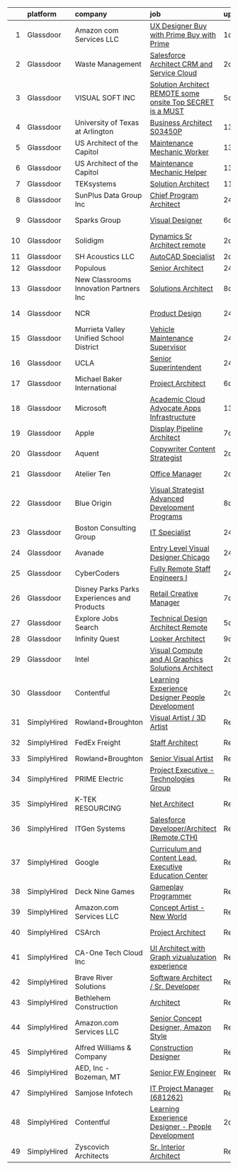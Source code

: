 

|    | platform    | company                                      | job                                                                                                                                                                                                                                                                                                                                                                                                                                                                                                                                                                                                                                                                                                                                                                                                                                                                                                                                                                                                                                                                                                                                                                                                                                                                                                                                                                                                     | update_time   | location            |
|---:|:------------|:---------------------------------------------|:--------------------------------------------------------------------------------------------------------------------------------------------------------------------------------------------------------------------------------------------------------------------------------------------------------------------------------------------------------------------------------------------------------------------------------------------------------------------------------------------------------------------------------------------------------------------------------------------------------------------------------------------------------------------------------------------------------------------------------------------------------------------------------------------------------------------------------------------------------------------------------------------------------------------------------------------------------------------------------------------------------------------------------------------------------------------------------------------------------------------------------------------------------------------------------------------------------------------------------------------------------------------------------------------------------------------------------------------------------------------------------------------------------|:--------------|:--------------------|
|  1 | Glassdoor   | Amazon com Services LLC                      | [UX Designer  Buy with Prime  Buy with Prime](https://www.glassdoor.com/partner/jobListing.htm?pos=124&ao=1136043&s=58&guid=00000181b3680ba0bf80c5c98931d73c&src=GD_JOB_AD&t=SR&vt=w&cs=1_81da4ef1&cb=1656572349762&jobListingId=1007969198108&jrtk=3-0-1g6pmg2ugitkv801-1g6pmg2uughqt800-d10a5eda496f1199-)                                                                                                                                                                                                                                                                                                                                                                                                                                                                                                                                                                                                                                                                                                                                                                                                                                                                                                                                                                                                                                                                                            | 1d            | Remote              |
|  2 | Glassdoor   | Waste Management                             | [Salesforce Architect  CRM and Service Cloud](https://www.glassdoor.com/partner/jobListing.htm?pos=116&ao=1136043&s=58&guid=00000181b3680ba0bf80c5c98931d73c&src=GD_JOB_AD&t=SR&vt=w&cs=1_3f3c1956&cb=1656572349758&jobListingId=1007966825559&jrtk=3-0-1g6pmg2ugitkv801-1g6pmg2uughqt800-d213dc2ff6685584-)                                                                                                                                                                                                                                                                                                                                                                                                                                                                                                                                                                                                                                                                                                                                                                                                                                                                                                                                                                                                                                                                                            | 2d            | Houston, TX         |
|  3 | Glassdoor   | VISUAL SOFT  INC                             | [Solution Architect   REMOTE    some onsite    Top SECRET is a MUST](https://www.glassdoor.com/partner/jobListing.htm?pos=119&ao=1136043&s=58&guid=00000181b3680ba0bf80c5c98931d73c&src=GD_JOB_AD&t=SR&vt=w&ea=1&cs=1_e477861e&cb=1656572349759&jobListingId=1007962070336&jrtk=3-0-1g6pmg2ugitkv801-1g6pmg2uughqt800-c5eda251502abde2-)                                                                                                                                                                                                                                                                                                                                                                                                                                                                                                                                                                                                                                                                                                                                                                                                                                                                                                                                                                                                                                                                | 5d            | Washington, DC      |
|  4 | Glassdoor   | University of Texas at Arlington             | [Business Architect  S03450P ](https://www.glassdoor.com/partner/jobListing.htm?pos=120&ao=1136043&s=58&guid=00000181b3680ba0bf80c5c98931d73c&src=GD_JOB_AD&t=SR&vt=w&cs=1_a02ac1e7&cb=1656572349761&jobListingId=1007944989488&jrtk=3-0-1g6pmg2ugitkv801-1g6pmg2uughqt800-a71da08ffa0d950a-)                                                                                                                                                                                                                                                                                                                                                                                                                                                                                                                                                                                                                                                                                                                                                                                                                                                                                                                                                                                                                                                                                                           | 13d           | Arlington, TX       |
|  5 | Glassdoor   | US Architect of the Capitol                  | [Maintenance Mechanic Worker](https://www.glassdoor.com/partner/jobListing.htm?pos=115&ao=1136043&s=58&guid=00000181b3680ba0bf80c5c98931d73c&src=GD_JOB_AD&t=SR&vt=w&cs=1_da899613&cb=1656572349758&jobListingId=1007945987473&jrtk=3-0-1g6pmg2ugitkv801-1g6pmg2uughqt800-45ece5e7d5805e1e-)                                                                                                                                                                                                                                                                                                                                                                                                                                                                                                                                                                                                                                                                                                                                                                                                                                                                                                                                                                                                                                                                                                            | 13d           | Washington, DC      |
|  6 | Glassdoor   | US Architect of the Capitol                  | [Maintenance Mechanic Helper](https://www.glassdoor.com/partner/jobListing.htm?pos=117&ao=1136043&s=58&guid=00000181b3680ba0bf80c5c98931d73c&src=GD_JOB_AD&t=SR&vt=w&cs=1_f1bd77c0&cb=1656572349758&jobListingId=1007945990566&jrtk=3-0-1g6pmg2ugitkv801-1g6pmg2uughqt800-82456e546235eb58-)                                                                                                                                                                                                                                                                                                                                                                                                                                                                                                                                                                                                                                                                                                                                                                                                                                                                                                                                                                                                                                                                                                            | 13d           | Washington, DC      |
|  7 | Glassdoor   | TEKsystems                                   | [Solution Architect](https://www.glassdoor.com/partner/jobListing.htm?pos=106&ao=1110586&s=58&guid=00000181b3680ba0bf80c5c98931d73c&src=GD_JOB_AD&t=SR&vt=w&cs=1_036cad63&cb=1656572349757&jobListingId=1007948751029&cpc=451933188B21919D&jrtk=3-0-1g6pmg2ugitkv801-1g6pmg2uughqt800-c8c9b485860e16b7--6NYlbfkN0AuKz8EBO1xHDEL7V2YF9xF3dC_I9B9i-Zw2Jh8clPMK9BxhHDJszxSyW718EipT5PhD2zItDFZOO2D5v-F_eInuVxIxBQbc413B-hiTJJQyd09JslNoubDgJJA6m1UayFYAxDhzw9yfjAw0cmYadBcfO4LnT_m3t246BhFzLvjrtPV6P2ip4gmXdzz9kZEFqQP834-CTkR2JkOF1Oag1EYSVXZJExFcNhoicvl0mD6mqw-lFl9mtyHc2veB15aob1JYQamFkZI6lakG6bdc9H5z7A8C4D3lPrWXprZEex4cuMBIUSelsIc_Ixe_mwkytzqDvUHD1QU1gaHPNCEEWnl_5RPmlWFWY5dNuh5dAfYJxqT17z9v-ZYjVxIv6KAIMTejlrOi-hi3kbUtrmsYogk-v3cy7Wem90F4MdLYs5yQxHEdSd7lELxGl-CgJPVE3dL2wpp6VcCswUBqqNrW8n6Wnfy0T0NT3xKyO2P9BKAPD98zdtxj28FpU4B_qoWUCEYEp4rZGiDGhQjb_4MJ07FyTYOptygr-uH3txHd0k8jhHxpzmUsCmL3B7Lq1SQVbrwjRIgFXapHMEWhpXNhb8-vBv16JXeVmS5W92VKSYwbtx8GSVOyhgJDy-jaB39AK7ah9b5qGgXogGJlsE0etldT5RNsQK5HCRTQUfX1dQUPHS2Y5CCJks8lDYWNttfO1fzkHzZ_J0psXWudcOFt1Re2EBuG4stygFCJLoZ0jH2zc4bESmcK7L7fBs5IYRRjbBlEM_xuAVOwH1k5cvUFG_Vf_dICPb_DiCnabVoFvup6QBHg7Y5q9OOikWrxMg39AKr4OtgC3yE2RFFV2ybk6Fg9vqz04jYXQjMMBYU9eGKlaMwIp7rMJqK-QPIrjWfxfQG9zcjuSg_lRmtNYKtGFB_PsPzAB-GLrrHJ7ovPDTTx6F7goWtIXHCSccQVEsWbig%3D)                                                                                  | 11d           | Honolulu, HI        |
|  8 | Glassdoor   | SunPlus Data Group  Inc                      | [Chief Program Architect](https://www.glassdoor.com/partner/jobListing.htm?pos=101&ao=1110586&s=58&guid=00000181b3680ba0bf80c5c98931d73c&src=GD_JOB_AD&t=SR&vt=w&ea=1&cs=1_314b7dfd&cb=1656572349757&jobListingId=1007970627010&cpc=C3517E2410EFB392&jrtk=3-0-1g6pmg2ugitkv801-1g6pmg2uughqt800-33d21412f448944b--6NYlbfkN0DULGWi6MGNmPF8JEwdpn47mFiqeDQIkArtV0F7h0QntR4RD9yuOwqo7lPYujvUQLKVv42a-B99fADos5J26Ro7tTYOmLuGw9U71Kpk_gMuPYzhNh0phsK9Auyah6ePClpWnb0uTu9_vsah9E7omVI5Fc-XiEuh1YWPN19J5eNoILHY_HUf9Ye3pR8C0Hd1tbHHjpr0Yb3gBm33YtaCCkyeA1O_edROopyuqnVb3ZI5Uyq7DzMqd8P9nJmICzCxla60UOt_r8iKpONXzKOfqO8VwNNHFnz7m43oV0IJeJ4rTlhqAAY82WoNzWZR44-jRJqJ72H3ctN5K-Xw1o0Sd5fSayWVo5c17YE1L0-lRfGTOWJwvP-_TTiTeO3rEX147QaWjvLKXJhVVZEFZXWLESe4u1KGnvoxsO3M1ej0d5rRHoZiy7yUiE2xrcYgWSXwKRAtBQhUc0Y5jEFdabW1frCHO0B5-cf2M5jcaNcf4oBJqi6ddnwowzjbnAItWB0TTlssA3eb0fI-xA%3D%3D)                                                                                                                                                                                                                                                                                                                                                                                                                                                                                                                          | 24h           | Atlanta, GA         |
|  9 | Glassdoor   | Sparks Group                                 | [Visual Designer](https://www.glassdoor.com/partner/jobListing.htm?pos=105&ao=1110586&s=58&guid=00000181b3680ba0bf80c5c98931d73c&src=GD_JOB_AD&t=SR&vt=w&cs=1_284dbc12&cb=1656572349757&jobListingId=1007960020489&cpc=6FC5BA77C9A4CD78&jrtk=3-0-1g6pmg2ugitkv801-1g6pmg2uughqt800-f5da5226db21326f--6NYlbfkN0CVbIAoVGlVV0muHIzlWY31dYj5hrVkKa7qBWZ-hZn3g-zWnitpxah_RyLopvrEJPKOYStOgAOBTPudwkTi97W7xPqdCS17-pXs3K-e21VRPsC-ORS--xcL1k94I0DRw-mWVCgtnYJcQeavCVdS-wlC-8YgN71196563603DDTQ4ROZ3VeVAeE5v4hyFKaGNCS9FZetgR9kdnIu9GQSbSo7kbYsOqJYuY78qROsGh8yYkK7UNlToFUNWFOBYkDu4CW-ONu1naNIcjahgEaj9REL7eeoRRqW3fj0836Y6_-1jBjbl28G95ab56cjRV5Ck2P-GTNnlM_0BgAbNjgmgC1k6-KyY0B8UcPsHMra2Oi7Bk7MuwbUc3HhrEhWKjWJeG-wxzSGVJHCD1GS-9t62Sl3vdp7kKKAOJAvO1Xr0yjd7519rb8nTOjqDOBO1gmCvghwMGGhe47PIVl7eaCLMQTEOEgrjktEcA8ehpCbW6DZwnD9838_i39CLNfyDlNTXIE%3D)                                                                                                                                                                                                                                                                                                                                                                                                                                                                                                                                                     | 6d            | Arlington, VA       |
| 10 | Glassdoor   | Solidigm                                     | [Dynamics Sr Architect  remote ](https://www.glassdoor.com/partner/jobListing.htm?pos=127&ao=1136043&s=58&guid=00000181b3680ba0bf80c5c98931d73c&src=GD_JOB_AD&t=SR&vt=w&cs=1_0cd6cd2f&cb=1656572349762&jobListingId=1007967684909&jrtk=3-0-1g6pmg2ugitkv801-1g6pmg2uughqt800-be378227485d1c5a-)                                                                                                                                                                                                                                                                                                                                                                                                                                                                                                                                                                                                                                                                                                                                                                                                                                                                                                                                                                                                                                                                                                         | 2d            | San Jose, CA        |
| 11 | Glassdoor   | SH Acoustics  LLC                            | [AutoCAD Specialist](https://www.glassdoor.com/partner/jobListing.htm?pos=108&ao=1136043&s=58&guid=00000181b3680ba0bf80c5c98931d73c&src=GD_JOB_AD&t=SR&vt=w&ea=1&cs=1_71d90cb9&cb=1656572349757&jobListingId=1007967378545&jrtk=3-0-1g6pmg2ugitkv801-1g6pmg2uughqt800-7183218c2e95d12e-)                                                                                                                                                                                                                                                                                                                                                                                                                                                                                                                                                                                                                                                                                                                                                                                                                                                                                                                                                                                                                                                                                                                | 2d            | Remote              |
| 12 | Glassdoor   | Populous                                     | [Senior Architect](https://www.glassdoor.com/partner/jobListing.htm?pos=113&ao=1136043&s=58&guid=00000181b3680ba0bf80c5c98931d73c&src=GD_JOB_AD&t=SR&vt=w&cs=1_be6fca7f&cb=1656572349758&jobListingId=1007971100614&jrtk=3-0-1g6pmg2ugitkv801-1g6pmg2uughqt800-2cf31940ef153b9b-)                                                                                                                                                                                                                                                                                                                                                                                                                                                                                                                                                                                                                                                                                                                                                                                                                                                                                                                                                                                                                                                                                                                       | 24h           | Dallas, TX          |
| 13 | Glassdoor   | New Classrooms Innovation Partners Inc       | [Solutions Architect](https://www.glassdoor.com/partner/jobListing.htm?pos=114&ao=1136043&s=58&guid=00000181b3680ba0bf80c5c98931d73c&src=GD_JOB_AD&t=SR&vt=w&cs=1_a830830d&cb=1656572349758&jobListingId=1007955226973&jrtk=3-0-1g6pmg2ugitkv801-1g6pmg2uughqt800-b64b8bdfbd1a75cb-)                                                                                                                                                                                                                                                                                                                                                                                                                                                                                                                                                                                                                                                                                                                                                                                                                                                                                                                                                                                                                                                                                                                    | 8d            | Remote              |
| 14 | Glassdoor   | NCR                                          | [Product Design](https://www.glassdoor.com/partner/jobListing.htm?pos=111&ao=1136043&s=58&guid=00000181b3680ba0bf80c5c98931d73c&src=GD_JOB_AD&t=SR&vt=w&cs=1_2621a0ef&cb=1656572349758&jobListingId=1007971097374&jrtk=3-0-1g6pmg2ugitkv801-1g6pmg2uughqt800-19e40f018ff1edd5-)                                                                                                                                                                                                                                                                                                                                                                                                                                                                                                                                                                                                                                                                                                                                                                                                                                                                                                                                                                                                                                                                                                                         | 24h           | North Carolina      |
| 15 | Glassdoor   | Murrieta Valley Unified School District      | [Vehicle Maintenance Supervisor](https://www.glassdoor.com/partner/jobListing.htm?pos=128&ao=1136043&s=58&guid=00000181b3680ba0bf80c5c98931d73c&src=GD_JOB_AD&t=SR&vt=w&ea=1&cs=1_87c08a1d&cb=1656572349762&jobListingId=1007970773254&jrtk=3-0-1g6pmg2ugitkv801-1g6pmg2uughqt800-1b64546fe516efbc-)                                                                                                                                                                                                                                                                                                                                                                                                                                                                                                                                                                                                                                                                                                                                                                                                                                                                                                                                                                                                                                                                                                    | 24h           | Murrieta, CA        |
| 16 | Glassdoor   | UCLA                                         | [Senior Superintendent](https://www.glassdoor.com/partner/jobListing.htm?pos=109&ao=1136043&s=58&guid=00000181b3680ba0bf80c5c98931d73c&src=GD_JOB_AD&t=SR&vt=w&cs=1_acde8cb5&cb=1656572349757&jobListingId=1007970604905&jrtk=3-0-1g6pmg2ugitkv801-1g6pmg2uughqt800-d2d135a1296d77f1-)                                                                                                                                                                                                                                                                                                                                                                                                                                                                                                                                                                                                                                                                                                                                                                                                                                                                                                                                                                                                                                                                                                                  | 24h           | Los Angeles, CA     |
| 17 | Glassdoor   | Michael Baker International                  | [Project Architect](https://www.glassdoor.com/partner/jobListing.htm?pos=112&ao=1136043&s=58&guid=00000181b3680ba0bf80c5c98931d73c&src=GD_JOB_AD&t=SR&vt=w&cs=1_d448dd6a&cb=1656572349758&jobListingId=1007959025531&jrtk=3-0-1g6pmg2ugitkv801-1g6pmg2uughqt800-95d90156b6c68bec-)                                                                                                                                                                                                                                                                                                                                                                                                                                                                                                                                                                                                                                                                                                                                                                                                                                                                                                                                                                                                                                                                                                                      | 6d            | Tampa, FL           |
| 18 | Glassdoor   | Microsoft                                    | [Academic Cloud Advocate  Apps   Infrastructure ](https://www.glassdoor.com/partner/jobListing.htm?pos=123&ao=1136043&s=58&guid=00000181b3680ba0bf80c5c98931d73c&src=GD_JOB_AD&t=SR&vt=w&cs=1_2ae9765f&cb=1656572349762&jobListingId=1007945819945&jrtk=3-0-1g6pmg2ugitkv801-1g6pmg2uughqt800-63777f87d803344e-)                                                                                                                                                                                                                                                                                                                                                                                                                                                                                                                                                                                                                                                                                                                                                                                                                                                                                                                                                                                                                                                                                        | 13d           | Atlanta, GA         |
| 19 | Glassdoor   | Apple                                        | [Display Pipeline Architect](https://www.glassdoor.com/partner/jobListing.htm?pos=102&ao=1110586&s=58&guid=00000181b3680ba0bf80c5c98931d73c&src=GD_JOB_AD&t=SR&vt=w&cs=1_ecc5125f&cb=1656572349756&jobListingId=1007958038350&cpc=FD1C1DA32C38CFA7&jrtk=3-0-1g6pmg2ugitkv801-1g6pmg2uughqt800-ae00cbb953316df7--6NYlbfkN0BvKrLyj5gPmtZO9T8euul8TCxuuKNOtzRJOomxnwSEodTz2Bc-sPZl8WPllYOnI2hO2aw3qf6jg0OpNQ46sl7TNDf_R5HuVfU7kxBBV3qIP69BRg1GgkCc1UrhnFhWvXwKGIRS8w0y7BLeklKBuk460QubVjUYkAA_zJHaWp2ciGUekyuLgr5u7yIRekMd03_oFW7_Srn6FPEATMItN2HSHu82bRpb62PYQA-WHTZMklwBLtwMiCrRtxQFma87u9dIlB7IrCctKcwirKhP-B6wLwDxNz--Akr9xgo1CXpwEr2yBvVosDnfQCNjrx5F91kNxPzp9nN6ZP9IeYkQFV0-DA91pBhzopdT4lCMCAEGaIzuP1y1caN621AEzzEoW4bOg5yFHIAoDBwd3qxFPAI7t6HIq-fV3QkxBLQWquYNxExpMSukPz8ajVFv9n2bRiKoDEJEjJAfK2IdAnonHqLWOABtm6ehx_9KePNOy3QoEvs_t1ya1Rjq5hgAyajfjnSqTvNzeRBs9nn6-2eTGHe2eBWLkYoNar-lsYYSRsyMlON8gesHgBfHYg5E-nuCDmz7kxuEjE4IjjAgFCM1bamDvvHKZUnHVBQhw8T1mVoFl94hTMeT3QT_S5tmS5PYfsWLHNmIuFTWBqhJO0I7eTdBCypaY6r5M5KxuOVPkiZsA982QtjuPsXdNRCRTAh9tZamWVcdjFeLeXaiTjkAU5PADWMLJlagbqlW9CSHkjs8z4hUGefNzes_eLZhqtVNxf-jKVh6wJwhKUd8yiTJM0FEZBSVvx--1BPZ-tgU0fbQX-IzU_fNlEL-D5AOX7niwXXyxXOxg4VPJ2NRKh72cApwZkp1hhTC_BHXg5osd93QHR7eywdORMLl99iO6vbiJOKJ4SkbX8gJ4j1iZ5ynrtszQcu8R_dnFNTn7PSN-f5bH60k5oT3J6wvWkXLyHm0Gg8wmshKFkq82A%3D%3D)                                                            | 7d            | San Diego, CA       |
| 20 | Glassdoor   | Aquent                                       | [Copywriter   Content Strategist](https://www.glassdoor.com/partner/jobListing.htm?pos=107&ao=1110586&s=58&guid=00000181b3680ba0bf80c5c98931d73c&src=GD_JOB_AD&t=SR&vt=w&cs=1_77dc9a2b&cb=1656572349757&jobListingId=1007967009890&cpc=8795CF9063CD573D&jrtk=3-0-1g6pmg2ugitkv801-1g6pmg2uughqt800-832164db01a241f4--6NYlbfkN0DMrcEu7yrtATojKJA7cEzGQ3FdRGWLh0CZQInL4ECGI9gD0Wolx9R2v-Aex0-GK06q_AYOzvcZwLmZSHqSdYLGMqKEEkkmRljz0YQYQGJqIjp5mxGZ2dA0kpL6ydOmawaLYjUd3zCj5tm0VdmQxWWOihxGzJ81NcVz_lt4ByO4uZ8nSRqIwveNjFCVmjtuylZvBfn5YlDPLkTcNS5wyIJ-tA4hi8BVMKmbsQJypwHyW16kvRLFyCvsFogf4M_VFVrqZ0vvYtR2tK6HwyrrLnHV1EZubwQMrkggY9mLpCfHtlxVoAfvn_S0Hu39D9nA4XaudX2KgnbiB6E49knYpN9rirN_F_9YZ2FSNj9LEoHea82WjWHGigb7Czu3E9R2rOPtfWdl_dkmZ1PYiDJfVAP0qpTfw7zwA6Q72xR4guXO4U_5nbVq_z78QDpCbJBY5JA%3D)                                                                                                                                                                                                                                                                                                                                                                                                                                                                                                                                                                                                     | 2d            | Newport Beach, CA   |
| 21 | Glassdoor   | Atelier Ten                                  | [Office Manager](https://www.glassdoor.com/partner/jobListing.htm?pos=130&ao=1136043&s=58&guid=00000181b3680ba0bf80c5c98931d73c&src=GD_JOB_AD&t=SR&vt=w&cs=1_97ae2e13&cb=1656572349762&jobListingId=1007967077153&jrtk=3-0-1g6pmg2ugitkv801-1g6pmg2uughqt800-b01170578d51509f-)                                                                                                                                                                                                                                                                                                                                                                                                                                                                                                                                                                                                                                                                                                                                                                                                                                                                                                                                                                                                                                                                                                                         | 2d            | New York, NY        |
| 22 | Glassdoor   | Blue Origin                                  | [Visual Strategist   Advanced Development Programs](https://www.glassdoor.com/partner/jobListing.htm?pos=122&ao=1136043&s=58&guid=00000181b3680ba0bf80c5c98931d73c&src=GD_JOB_AD&t=SR&vt=w&cs=1_eb6a79fb&cb=1656572349762&jobListingId=1007954346694&jrtk=3-0-1g6pmg2ugitkv801-1g6pmg2uughqt800-4feafe0cac84ec14-)                                                                                                                                                                                                                                                                                                                                                                                                                                                                                                                                                                                                                                                                                                                                                                                                                                                                                                                                                                                                                                                                                      | 8d            | Seattle, WA         |
| 23 | Glassdoor   | Boston Consulting Group                      | [IT Specialist](https://www.glassdoor.com/partner/jobListing.htm?pos=129&ao=1136043&s=58&guid=00000181b3680ba0bf80c5c98931d73c&src=GD_JOB_AD&t=SR&vt=w&cs=1_b2777037&cb=1656572349762&jobListingId=1007970412377&jrtk=3-0-1g6pmg2ugitkv801-1g6pmg2uughqt800-5039b3cd2f533cce-)                                                                                                                                                                                                                                                                                                                                                                                                                                                                                                                                                                                                                                                                                                                                                                                                                                                                                                                                                                                                                                                                                                                          | 24h           | Manhattan Beach, CA |
| 24 | Glassdoor   | Avanade                                      | [Entry Level Visual Designer   Chicago](https://www.glassdoor.com/partner/jobListing.htm?pos=125&ao=1136043&s=58&guid=00000181b3680ba0bf80c5c98931d73c&src=GD_JOB_AD&t=SR&vt=w&cs=1_09e3cd20&cb=1656572349762&jobListingId=1007970641490&jrtk=3-0-1g6pmg2ugitkv801-1g6pmg2uughqt800-9a2a30e78e346b5c-)                                                                                                                                                                                                                                                                                                                                                                                                                                                                                                                                                                                                                                                                                                                                                                                                                                                                                                                                                                                                                                                                                                  | 24h           | Chicago, IL         |
| 25 | Glassdoor   | CyberCoders                                  | [Fully Remote Staff Engineers I](https://www.glassdoor.com/partner/jobListing.htm?pos=104&ao=1110586&s=58&guid=00000181b3680ba0bf80c5c98931d73c&src=GD_JOB_AD&t=SR&vt=w&ea=1&cs=1_fc1bfb42&cb=1656572349757&jobListingId=1007971115227&cpc=F41FEAB56D215062&jrtk=3-0-1g6pmg2ugitkv801-1g6pmg2uughqt800-746da8248b8e5fea--6NYlbfkN0CpFJQzrgRR8WqXWK1qKKEqALWJw739KlKqr2H-MSI4eoBlI4EFrmor2FYZMP3muM22GLzNsMmROCGRb_37xp1dHpRwjVFpoNlUjnHOD36gVmfbMvz81TI-oZ-WJndEdpa7HJrQhS6g7v7ki6vw2vLrELfIkRgIwRqquv1OKTkhF6iJBQIoqlDqzIt1Xus1_sEHMKOmMyD6jRjFyuyFB2QWq2ldjfR3ts8PYDMTIWI-dv9id7yHZfV2OjS3V1skyxbmQzSO0Ys0vUuRFJO3qQq3fHAuLdcaBwI0xXF1FfoxnlATa-RbMzF2DIPHwqttrGAykQGQKpi3n5By-NraEnzjXnmQ_9KcYeu1kIx_4hbvkppNelHzJkle2y0P_5GCKlos7SbF3tkVp3RDwvgnF5nFWFMI6ntsjxOCOovQTpmuzXz2ngpfM-eSd5W99YGxOKTWdenXPOSfXjsnhisULLuX8VTADUnraJsVPaNjsREsNxTkfxGPUFXtSoVXGJmvvKfcPYf5FuIH9jYOwNe8KaEvA42G-CUwwjfOrJ-sBjioJ4kdyRvmJO9vY1BKyCXt2QAqu4zit74vK_s9Ab7PPDQCgQ59X_WB2RsEjJScWwv9IvBJgGSzTryLus-p7TBUBMt8sGHuiUu68E3WQYDGrl9_XywmH2hp0PsAsNhKCJDLlaY3KxPIZ1J_JJjb_qxsERqC8k6bXLZ-lT6unsOJDm737NCFr064wPmW2tA0iYWM3BuLulWpBJzaNhrDU-sKA2npbwEY-mR846tnxuOKEGL18c-VdkNm_nTokXbRH05dbXmu05xAe-n_TrfvKrEY02pCqKivVMBTgEUyV1-nObOEnbswbIeWlg7l9O8nUYse02GDWEFC3KfYCZyPep66h83W6b81Y97bqt3-IS0VQqpbuA-GtYzXUZ7QUgvQdATEA_LpdKmNZCIjtP-vpByTAk_87jtVSCbULnWJHMZyEgxKBqXrlrcf4mlpNoE7FF3-LDAnvPDDNOp_kkLEFOFtfbQ%3D) | 24h           | Austin, TX          |
| 26 | Glassdoor   | Disney Parks Parks  Experiences and Products | [Retail Creative Manager](https://www.glassdoor.com/partner/jobListing.htm?pos=103&ao=1110586&s=58&guid=00000181b3680ba0bf80c5c98931d73c&src=GD_JOB_AD&t=SR&vt=w&cs=1_7b2f67be&cb=1656572349756&jobListingId=1007957501782&cpc=451933188B21919D&jrtk=3-0-1g6pmg2ugitkv801-1g6pmg2uughqt800-9ad7765f7a76fc06--6NYlbfkN0DAFTyt7pbDCC2JPO79CSdi1dIb81yjczP5qsKcZIxgiRd1qisRd4re16D_VG3-wzXeQXsc8zZdErsf7P23Lt0PBsbNoEyg-xg2P0cmadEIA3aUEljRi8NfyjkPxGFQuZP6A-OEIhPntj3Tn5FI7QfxzDm7xMFcouX8KkK7xPh7OEMwggXK1P2JGdET0YLzE098arszsz-Ac484equikxUEQ7Zlnhu8Ud6ELusJzU-wKiaNlfMXxiE59VP3N6kR2Goe5Bs6e7m0VEm1G_8LT0HoCa0K2YjIYTHsJPmp96b1D8iRqQfWxkyFV7ziExLsTIOQCbhWBEgpRxd8bxXa1uE6GJY1PyilSSFdua2zqezeyvPVqK_ko0OT5u6kd_iydg5bAtStmpWfUkhlxmV7BZ6LV-j94p-K19laeACGqHqxcv6LcMbARoDjUcywitCBakerUXu24EFgbQ%3D%3D)                                                                                                                                                                                                                                                                                                                                                                                                                                                                                                                                                                                               | 7d            | Los Angeles, CA     |
| 27 | Glassdoor   | Explore Jobs Search                          | [Technical Design Architect  Remote ](https://www.glassdoor.com/partner/jobListing.htm?pos=121&ao=1136043&s=58&guid=00000181b3680ba0bf80c5c98931d73c&src=GD_JOB_AD&t=SR&vt=w&cs=1_e6f30460&cb=1656572349761&jobListingId=1007961463717&jrtk=3-0-1g6pmg2ugitkv801-1g6pmg2uughqt800-264743f518f6169c-)                                                                                                                                                                                                                                                                                                                                                                                                                                                                                                                                                                                                                                                                                                                                                                                                                                                                                                                                                                                                                                                                                                    | 5d            | Irvine, CA          |
| 28 | Glassdoor   | Infinity Quest                               | [Looker Architect](https://www.glassdoor.com/partner/jobListing.htm?pos=118&ao=1136043&s=58&guid=00000181b3680ba0bf80c5c98931d73c&src=GD_JOB_AD&t=SR&vt=w&ea=1&cs=1_fbd296b0&cb=1656572349758&jobListingId=1007951455703&jrtk=3-0-1g6pmg2ugitkv801-1g6pmg2uughqt800-351f5cb4c20dd373-)                                                                                                                                                                                                                                                                                                                                                                                                                                                                                                                                                                                                                                                                                                                                                                                                                                                                                                                                                                                                                                                                                                                  | 9d            | Remote              |
| 29 | Glassdoor   | Intel                                        | [Visual Compute and AI Graphics Solutions Architect](https://www.glassdoor.com/partner/jobListing.htm?pos=110&ao=1136043&s=58&guid=00000181b3680ba0bf80c5c98931d73c&src=GD_JOB_AD&t=SR&vt=w&cs=1_657434ad&cb=1656572349757&jobListingId=1007965620115&jrtk=3-0-1g6pmg2ugitkv801-1g6pmg2uughqt800-6299f83923726960-)                                                                                                                                                                                                                                                                                                                                                                                                                                                                                                                                                                                                                                                                                                                                                                                                                                                                                                                                                                                                                                                                                     | 2d            | San Jose, CA        |
| 30 | Glassdoor   | Contentful                                   | [Learning Experience Designer   People Development](https://www.glassdoor.com/partner/jobListing.htm?pos=126&ao=1136043&s=58&guid=00000181b3680ba0bf80c5c98931d73c&src=GD_JOB_AD&t=SR&vt=w&ea=1&cs=1_5abd1042&cb=1656572349762&jobListingId=1007966447458&jrtk=3-0-1g6pmg2ugitkv801-1g6pmg2uughqt800-7a32e9bbc62384bf-)                                                                                                                                                                                                                                                                                                                                                                                                                                                                                                                                                                                                                                                                                                                                                                                                                                                                                                                                                                                                                                                                                 | 2d            | Denver, CO          |
| 31 | SimplyHired | Rowland+Broughton                            | [Visual Artist / 3D Artist](https://www.simplyhired.com/job/a6jc09FaT-WsTWRX4SZ9r250FnXzzVMgqyOB-q7qjxkVTn6ELeF_Pg?q=visual+architect)                                                                                                                                                                                                                                                                                                                                                                                                                                                                                                                                                                                                                                                                                                                                                                                                                                                                                                                                                                                                                                                                                                                                                                                                                                                                  | Recently      | Denver, CO          |
| 32 | SimplyHired | FedEx Freight                                | [Staff Architect](https://www.simplyhired.com/job/DLstRUGU17d7NjEcMFnn2Z4wz9aK4LdwJujX5Dua38RbM-f4-aYQwA?q=visual+architect)                                                                                                                                                                                                                                                                                                                                                                                                                                                                                                                                                                                                                                                                                                                                                                                                                                                                                                                                                                                                                                                                                                                                                                                                                                                                            | Recently      | Harrison, AR        |
| 33 | SimplyHired | Rowland+Broughton                            | [Senior Visual Artist](https://www.simplyhired.com/job/zrBtHWtMVJHCoMpW8ZJHwBwcl1cmPLJiNLMJg72SC8WS4j9gz4eGfg?q=visual+architect)                                                                                                                                                                                                                                                                                                                                                                                                                                                                                                                                                                                                                                                                                                                                                                                                                                                                                                                                                                                                                                                                                                                                                                                                                                                                       | Recently      | Denver, CO          |
| 34 | SimplyHired | PRIME Electric                               | [Project Executive - Technologies Group](https://www.simplyhired.com/job/2itCAH_GV_8YDQ1Xp5WIOMD6N9tQozF6T8L87g8drBuvkQO4mZE2MQ?q=visual+architect)                                                                                                                                                                                                                                                                                                                                                                                                                                                                                                                                                                                                                                                                                                                                                                                                                                                                                                                                                                                                                                                                                                                                                                                                                                                     | Recently      | Bellevue, WA        |
| 35 | SimplyHired | K-TEK RESOURCING                             | [Net Architect](https://www.simplyhired.com/job/1uPQilAX3V-479ff1scEi3qUbgvzFtHzO4sMIn54SywYJQnMJ_kr7w?q=visual+architect)                                                                                                                                                                                                                                                                                                                                                                                                                                                                                                                                                                                                                                                                                                                                                                                                                                                                                                                                                                                                                                                                                                                                                                                                                                                                              | Recently      | Remote              |
| 36 | SimplyHired | ITGen Systems                                | [Salesforce Developer/Architect (Remote,CTH)](https://www.simplyhired.com/job/nZT7K_XPP5ixcCHxQRfp48sWFvKl9Fc0xpyWVduytIt1ow0FTXcOGw?q=visual+architect)                                                                                                                                                                                                                                                                                                                                                                                                                                                                                                                                                                                                                                                                                                                                                                                                                                                                                                                                                                                                                                                                                                                                                                                                                                                | Recently      | Remote              |
| 37 | SimplyHired | Google                                       | [Curriculum and Content Lead, Executive Education Center](https://www.simplyhired.com/job/IXbvBEP8nBPfw2pvXgZ_zAOyTURb0xA5T77yGclOG-fzfwPKo4q_Kg?q=visual+architect)                                                                                                                                                                                                                                                                                                                                                                                                                                                                                                                                                                                                                                                                                                                                                                                                                                                                                                                                                                                                                                                                                                                                                                                                                                    | Recently      | Los Angeles, CA     |
| 38 | SimplyHired | Deck Nine Games                              | [Gameplay Programmer](https://www.simplyhired.com/job/_YMnM8CiuiiKVTklxTCzwnhnIo75W3eEcL-AoQpnz4sHWJs6FW5lvw?q=visual+architect)                                                                                                                                                                                                                                                                                                                                                                                                                                                                                                                                                                                                                                                                                                                                                                                                                                                                                                                                                                                                                                                                                                                                                                                                                                                                        | Recently      | Remote              |
| 39 | SimplyHired | Amazon.com Services LLC                      | [Concept Artist - New World](https://www.simplyhired.com/job/ZS41QB4_P27JtY62l5E_uzfvP16DU7AtrRO2oZv_rqXUvGuvVBeFmg?q=visual+architect)                                                                                                                                                                                                                                                                                                                                                                                                                                                                                                                                                                                                                                                                                                                                                                                                                                                                                                                                                                                                                                                                                                                                                                                                                                                                 | Recently      | Irvine, CA          |
| 40 | SimplyHired | CSArch                                       | [Project Architect](https://www.simplyhired.com/job/ZXS5gFJwm0a3ApWC9N2gS8YMDJaEOj4cVb3-s93PgVWAdI-FSPxm1g?q=visual+architect)                                                                                                                                                                                                                                                                                                                                                                                                                                                                                                                                                                                                                                                                                                                                                                                                                                                                                                                                                                                                                                                                                                                                                                                                                                                                          | Recently      | Newburgh, NY        |
| 41 | SimplyHired | CA-One Tech Cloud Inc                        | [UI Architect with Graph vizualuzation experience](https://www.simplyhired.com/job/2MuK_2oyB6HJFd5Qs52P4rZ-CmwA0FZ5TEQKGStBYOzt6zSl2xW0HA?q=visual+architect)                                                                                                                                                                                                                                                                                                                                                                                                                                                                                                                                                                                                                                                                                                                                                                                                                                                                                                                                                                                                                                                                                                                                                                                                                                           | Recently      | Sunnyvale, CA       |
| 42 | SimplyHired | Brave River Solutions                        | [Software Architect / Sr. Developer](https://www.simplyhired.com/job/GoDTEn55g589R9KC5aWOkbWZDoY-1JM-C4KDqP-3C2VVBiHTAgTmhQ?q=visual+architect)                                                                                                                                                                                                                                                                                                                                                                                                                                                                                                                                                                                                                                                                                                                                                                                                                                                                                                                                                                                                                                                                                                                                                                                                                                                         | Recently      | Warwick, RI         |
| 43 | SimplyHired | Bethlehem Construction                       | [Architect](https://www.simplyhired.com/job/nPOEBLrjU2xnSw2fZ9SZDP7bPQYveogf9iFYbNZXSIp4X0iY9gUG_A?q=visual+architect)                                                                                                                                                                                                                                                                                                                                                                                                                                                                                                                                                                                                                                                                                                                                                                                                                                                                                                                                                                                                                                                                                                                                                                                                                                                                                  | Recently      | Cashmere, WA        |
| 44 | SimplyHired | Amazon.com Services LLC                      | [Senior Concept Designer, Amazon Style](https://www.simplyhired.com/job/lr8sL7uOMKnmX8NuB5QtkPFHUnF-GbOfEi4PIF5ujWfnt1mWcxaPbg?q=visual+architect)                                                                                                                                                                                                                                                                                                                                                                                                                                                                                                                                                                                                                                                                                                                                                                                                                                                                                                                                                                                                                                                                                                                                                                                                                                                      | Recently      | Seattle, WA         |
| 45 | SimplyHired | Alfred Williams & Company                    | [Construction Designer](https://www.simplyhired.com/job/WoRhtDbQOhNubS15VfOx8U9U6PT8vvSWWx3Or_0eUd2VnZ57jBwQww?q=visual+architect)                                                                                                                                                                                                                                                                                                                                                                                                                                                                                                                                                                                                                                                                                                                                                                                                                                                                                                                                                                                                                                                                                                                                                                                                                                                                      | Recently      | Nashville, TN       |
| 46 | SimplyHired | AED, Inc - Bozeman, MT                       | [Senior FW Engineer](https://www.simplyhired.com/job/zINmUZXgScoXXgS_gyiF3t60esMGL8VWIM8nJ8Kv2CvxPHXAK-fHew?q=visual+architect)                                                                                                                                                                                                                                                                                                                                                                                                                                                                                                                                                                                                                                                                                                                                                                                                                                                                                                                                                                                                                                                                                                                                                                                                                                                                         | Recently      | Bozeman, MT         |
| 47 | SimplyHired | Samjose Infotech                             | [IT Project Manager (681262)](https://www.simplyhired.com/job/06OvfIACVdl8znzUfB3b5PD5opl_n5EDHeEE2ILOIuDpZ45Yzrlxwg?q=visual+architect)                                                                                                                                                                                                                                                                                                                                                                                                                                                                                                                                                                                                                                                                                                                                                                                                                                                                                                                                                                                                                                                                                                                                                                                                                                                                | Recently      | Des Moines, IA      |
| 48 | SimplyHired | Contentful                                   | [Learning Experience Designer - People Development](https://www.simplyhired.com/job/bsq-XNYGbOUlro8ofb_4tEciU5qx5PCGB_huWxBHX12AU9t8rJu7qQ?q=visual+architect)                                                                                                                                                                                                                                                                                                                                                                                                                                                                                                                                                                                                                                                                                                                                                                                                                                                                                                                                                                                                                                                                                                                                                                                                                                          | 2d            | Denver, CO          |
| 49 | SimplyHired | Zyscovich Architects                         | [Sr. Interior Architect](https://www.simplyhired.com/job/T7oet47aCOFHKQsEghPBtusux2cJdi0zmkul-G67QosaeOLXQtvx5Q?q=visual+architect)                                                                                                                                                                                                                                                                                                                                                                                                                                                                                                                                                                                                                                                                                                                                                                                                                                                                                                                                                                                                                                                                                                                                                                                                                                                                     | Recently      | Miami, FL           |